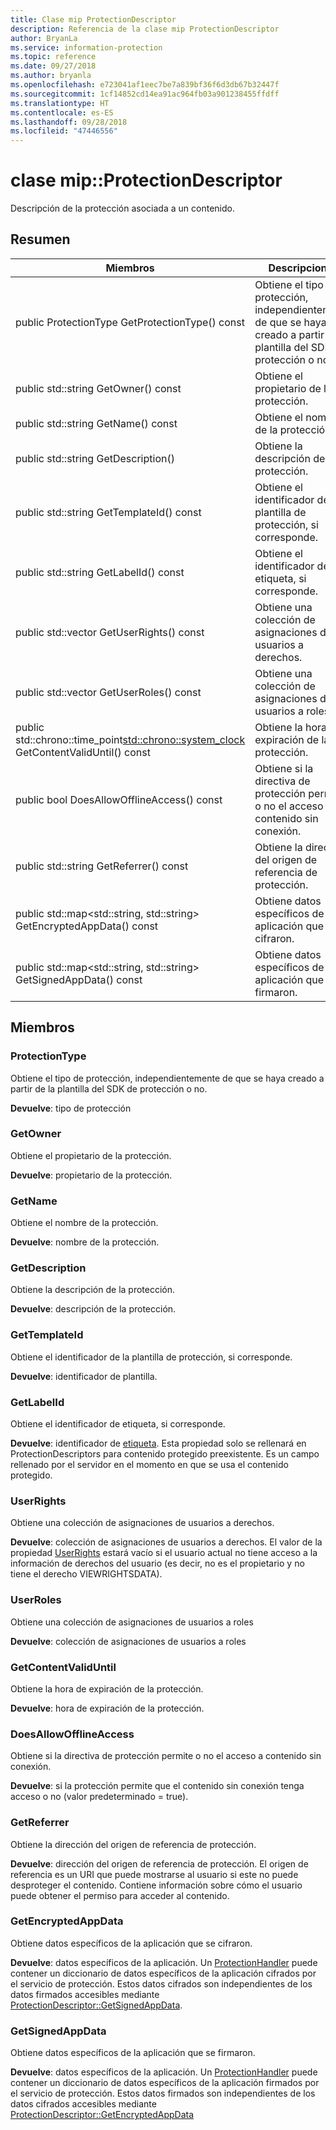 ```yaml
---
title: Clase mip ProtectionDescriptor
description: Referencia de la clase mip ProtectionDescriptor
author: BryanLa
ms.service: information-protection
ms.topic: reference
ms.date: 09/27/2018
ms.author: bryanla
ms.openlocfilehash: e723041af1eec7be7a839bf36f6d3db67b32447f
ms.sourcegitcommit: 1cf14852cd14ea91ac964fb03a901238455ffdff
ms.translationtype: HT
ms.contentlocale: es-ES
ms.lasthandoff: 09/28/2018
ms.locfileid: "47446556"
---
```

# <a name="class-mipprotectiondescriptor"></a>clase mip::ProtectionDescriptor 
Descripción de la protección asociada a un contenido.
  
## <a name="summary"></a>Resumen
 Miembros                        | Descripciones                                
--------------------------------|---------------------------------------------
 public ProtectionType GetProtectionType() const  |  Obtiene el tipo de protección, independientemente de que se haya creado a partir de la plantilla del SDK de protección o no.
 public std::string GetOwner() const  |  Obtiene el propietario de la protección.
 public std::string GetName() const  |  Obtiene el nombre de la protección.
 public std::string GetDescription()  |  Obtiene la descripción de la protección.
 public std::string GetTemplateId() const  |  Obtiene el identificador de la plantilla de protección, si corresponde.
 public std::string GetLabelId() const  |  Obtiene el identificador de etiqueta, si corresponde.
public std::vector<UserRights> GetUserRights() const  |  Obtiene una colección de asignaciones de usuarios a derechos.
public std::vector<UserRoles> GetUserRoles() const  |  Obtiene una colección de asignaciones de usuarios a roles
public std::chrono::time_point<std::chrono::system_clock> GetContentValidUntil() const  |  Obtiene la hora de expiración de la protección.
 public bool DoesAllowOfflineAccess() const  |  Obtiene si la directiva de protección permite o no el acceso a contenido sin conexión.
 public std::string GetReferrer() const  |  Obtiene la dirección del origen de referencia de protección.
public std::map<std::string, std::string> GetEncryptedAppData() const  |  Obtiene datos específicos de la aplicación que se cifraron.
public std::map<std::string, std::string> GetSignedAppData() const  |  Obtiene datos específicos de la aplicación que se firmaron.
  
## <a name="members"></a>Miembros
  
### <a name="protectiontype"></a>ProtectionType
Obtiene el tipo de protección, independientemente de que se haya creado a partir de la plantilla del SDK de protección o no.

  
**Devuelve**: tipo de protección
  
### <a name="getowner"></a>GetOwner
Obtiene el propietario de la protección.

  
**Devuelve**: propietario de la protección.
  
### <a name="getname"></a>GetName
Obtiene el nombre de la protección.

  
**Devuelve**: nombre de la protección.
  
### <a name="getdescription"></a>GetDescription
Obtiene la descripción de la protección.

  
**Devuelve**: descripción de la protección.
  
### <a name="gettemplateid"></a>GetTemplateId
Obtiene el identificador de la plantilla de protección, si corresponde.

  
**Devuelve**: identificador de plantilla.
  
### <a name="getlabelid"></a>GetLabelId
Obtiene el identificador de etiqueta, si corresponde.

  
**Devuelve**: identificador de [etiqueta](class_mip_label.md). Esta propiedad solo se rellenará en ProtectionDescriptors para contenido protegido preexistente. Es un campo rellenado por el servidor en el momento en que se usa el contenido protegido.
  
### <a name="userrights"></a>UserRights
Obtiene una colección de asignaciones de usuarios a derechos.

  
**Devuelve**: colección de asignaciones de usuarios a derechos. El valor de la propiedad [UserRights](class_mip_userrights.md) estará vacío si el usuario actual no tiene acceso a la información de derechos del usuario (es decir, no es el propietario y no tiene el derecho VIEWRIGHTSDATA).
  
### <a name="userroles"></a>UserRoles
Obtiene una colección de asignaciones de usuarios a roles

  
**Devuelve**: colección de asignaciones de usuarios a roles
  
### <a name="getcontentvaliduntil"></a>GetContentValidUntil
Obtiene la hora de expiración de la protección.

  
**Devuelve**: hora de expiración de la protección.
  
### <a name="doesallowofflineaccess"></a>DoesAllowOfflineAccess
Obtiene si la directiva de protección permite o no el acceso a contenido sin conexión.

  
**Devuelve**: si la protección permite que el contenido sin conexión tenga acceso o no (valor predeterminado = true).
  
### <a name="getreferrer"></a>GetReferrer
Obtiene la dirección del origen de referencia de protección.

  
**Devuelve**: dirección del origen de referencia de protección. El origen de referencia es un URI que puede mostrarse al usuario si este no puede desproteger el contenido. Contiene información sobre cómo el usuario puede obtener el permiso para acceder al contenido.
  
### <a name="getencryptedappdata"></a>GetEncryptedAppData
Obtiene datos específicos de la aplicación que se cifraron.

  
**Devuelve**: datos específicos de la aplicación. Un [ProtectionHandler](class_mip_protectionhandler.md) puede contener un diccionario de datos específicos de la aplicación cifrados por el servicio de protección. Estos datos cifrados son independientes de los datos firmados accesibles mediante [ProtectionDescriptor::GetSignedAppData](class_mip_protectiondescriptor.md#getsignedappdata).
  
### <a name="getsignedappdata"></a>GetSignedAppData
Obtiene datos específicos de la aplicación que se firmaron.

  
**Devuelve**: datos específicos de la aplicación. Un [ProtectionHandler](class_mip_protectionhandler.md) puede contener un diccionario de datos específicos de la aplicación firmados por el servicio de protección. Estos datos firmados son independientes de los datos cifrados accesibles mediante [ProtectionDescriptor::GetEncryptedAppData](class_mip_protectiondescriptor.md#getencryptedappdata)